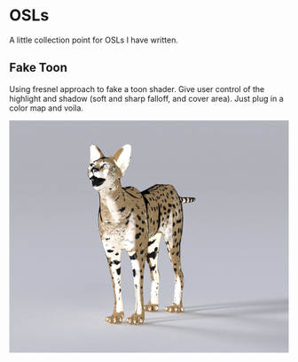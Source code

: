 # OSLs
A little collection point for OSLs I have written.

## Fake Toon
Using fresnel approach to fake a toon shader. 
Give user control of the highlight and shadow (soft and sharp falloff, and cover area).
Just plug in a color map and voila.

![image](fakeToon.png)
